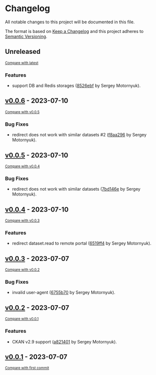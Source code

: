 # Changelog

All notable changes to this project will be documented in this file.

The format is based on [Keep a Changelog](http://keepachangelog.com/en/1.0.0/)
and this project adheres to [Semantic Versioning](http://semver.org/spec/v2.0.0.html).

<!-- insertion marker -->
## Unreleased

<small>[Compare with latest](https://github.com/DataShades/ckanext-federated-index/compare/v0.0.6...HEAD)</small>

### Features

- support DB and Redis storages ([8526ebf](https://github.com/DataShades/ckanext-federated-index/commit/8526ebfa1b9c2c82d1e4d64e8b61186ee628f4fa) by Sergey Motornyuk).

<!-- insertion marker -->
## [v0.0.6](https://github.com/DataShades/ckanext-federated-index/releases/tag/v0.0.6) - 2023-07-10

<small>[Compare with v0.0.5](https://github.com/DataShades/ckanext-federated-index/compare/v0.0.5...v0.0.6)</small>

### Bug Fixes

- redirect does not work with similar datasets #2 ([f8aa296](https://github.com/DataShades/ckanext-federated-index/commit/f8aa2967d83806f5f75af73981a8cfe914338307) by Sergey Motornyuk).

## [v0.0.5](https://github.com/DataShades/ckanext-federated-index/releases/tag/v0.0.5) - 2023-07-10

<small>[Compare with v0.0.4](https://github.com/DataShades/ckanext-federated-index/compare/v0.0.4...v0.0.5)</small>

### Bug Fixes

- redirect does not work with similar datasets ([7bd146e](https://github.com/DataShades/ckanext-federated-index/commit/7bd146e7a868b12dbb64490ca149bc82d073bca8) by Sergey Motornyuk).

## [v0.0.4](https://github.com/DataShades/ckanext-federated-index/releases/tag/v0.0.4) - 2023-07-10

<small>[Compare with v0.0.3](https://github.com/DataShades/ckanext-federated-index/compare/v0.0.3...v0.0.4)</small>

### Features

- redirect dataset.read to remote portal ([6519ff4](https://github.com/DataShades/ckanext-federated-index/commit/6519ff429fa1fcb499e86abc56698ce5a0dfdcd0) by Sergey Motornyuk).

## [v0.0.3](https://github.com/DataShades/ckanext-federated-index/releases/tag/v0.0.3) - 2023-07-07

<small>[Compare with v0.0.2](https://github.com/DataShades/ckanext-federated-index/compare/v0.0.2...v0.0.3)</small>

### Bug Fixes

- invalid user-agent ([6755b70](https://github.com/DataShades/ckanext-federated-index/commit/6755b7048b3f8fd34d939a85c77a59cad6da92ac) by Sergey Motornyuk).

## [v0.0.2](https://github.com/DataShades/ckanext-federated-index/releases/tag/v0.0.2) - 2023-07-07

<small>[Compare with v0.0.1](https://github.com/DataShades/ckanext-federated-index/compare/v0.0.1...v0.0.2)</small>

### Features

- CKAN v2.9 support ([a821401](https://github.com/DataShades/ckanext-federated-index/commit/a821401a903328795f503c6d2dd9e0b1d69dc2eb) by Sergey Motornyuk).

## [v0.0.1](https://github.com/DataShades/ckanext-federated-index/releases/tag/v0.0.1) - 2023-07-07

<small>[Compare with first commit](https://github.com/DataShades/ckanext-federated-index/compare/4172ac8ffd53199e88bb481a3081cf77c6032a13...v0.0.1)</small>

